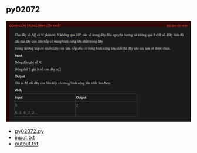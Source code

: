 ## py02072
![alt text](image.png)
- [py02072.py](py02072.py)
- [input.txt](input.txt)
- [output.txt](output.txt)
